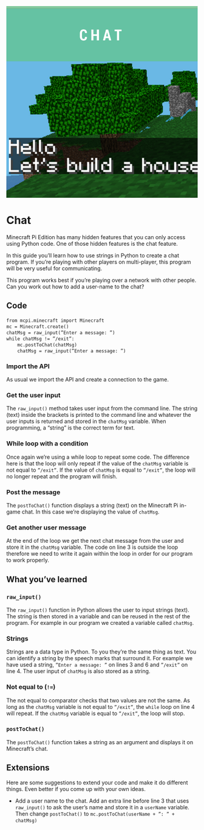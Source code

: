 ![title cover](/images/covers/4.png)

# Chat

Minecraft Pi Edition has many hidden features that you can only access using Python code. One of those hidden features is the chat feature.

In this guide you’ll learn how to use strings in Python to create a chat program. If you’re playing with other players on multi-player, this program will be very useful for communicating.

This program works best if you’re playing over a network with other people. Can you work out how to add a user-name to the chat?

## Code

```
from mcpi.minecraft import Minecraft
mc = Minecraft.create()
chatMsg = raw_input(”Enter a message: ”)
while chatMsg != ”/exit”:
    mc.postToChat(chatMsg)
    chatMsg = raw_input(”Enter a message: ”)
```

### Import the API

As usual we import the API and create a connection to the game.

### Get the user input

The `raw_input()` method takes user input from the command line. The string (text) inside the brackets is printed to the command line and whatever the user inputs is returned and stored in the `chatMsg` variable. When programming, a “string” is the correct term for text.

### While loop with a condition

Once again we’re using a while loop to repeat some code. The difference here is that the loop will only repeat if the value of the `chatMsg` variable is not equal to `”/exit”`. If the value of `chatMsg` is equal to `”/exit”`, the loop will no longer repeat and the program will finish.

### Post the message

The `postToChat()` function displays a string (text) on the Minecraft Pi in-game chat. In this case we’re displaying the value of `chatMsg`.

### Get another user message

At the end of the loop we get the next chat message from the user and store it in the `chatMsg` variable. The code on line 3 is outside the loop therefore we need to write it again within the loop in order for our program to work properly.

## What you’ve learned

### `raw_input()`

The `raw_input()` function in Python allows the user to input strings (text). The string is then stored in a variable and can be reused in the rest of the program. For example in our program we created a variable called `chatMsg`.

### Strings

Strings are a data type in Python. To you they’re the same thing as text. You can identify a string by the speech marks that surround it. For example we have used a string, `”Enter a message: ”` on lines 3 and 6 and `”/exit”` on line 4. The user input of `chatMsg` is also stored as a string.

### Not equal to (`!=`)

The not equal to comparator checks that two values are not the same. As long as the `chatMsg` variable is not equal to `”/exit”`, the `while` loop on line 4 will repeat. If the `chatMsg` variable is equal to `”/exit”`, the loop will stop.

### `postToChat()`

The `postToChat()` function takes a string as an argument and displays it on Minecraft’s chat.

## Extensions

Here are some suggestions to extend your code and make it do different things. Even better if you come up with your own ideas.

* Add a user name to the chat. Add an extra line before line 3 that uses `raw_input()` to ask the user’s name and store it in a `userName` variable. Then change `postToChat()` to `mc.postToChat(userName + ”: ” + chatMsg)`
